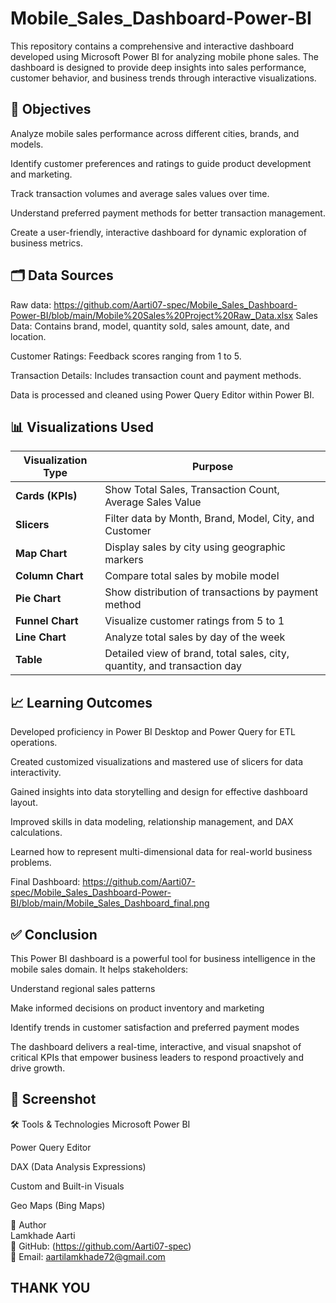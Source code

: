 # Mobile_Sales_Dashboard-Power-BI

This repository contains a comprehensive and interactive dashboard developed using Microsoft Power BI for analyzing mobile phone sales. The dashboard is designed to provide deep insights into sales performance, customer behavior, and business trends through interactive visualizations.

## 🎯 Objectives
Analyze mobile sales performance across different cities, brands, and models.

Identify customer preferences and ratings to guide product development and marketing.

Track transaction volumes and average sales values over time.

Understand preferred payment methods for better transaction management.

Create a user-friendly, interactive dashboard for dynamic exploration of business metrics.

## 🗂️ Data Sources
Raw data:  https://github.com/Aarti07-spec/Mobile_Sales_Dashboard-Power-BI/blob/main/Mobile%20Sales%20Project%20Raw_Data.xlsx
Sales Data: Contains brand, model, quantity sold, sales amount, date, and location.

Customer Ratings: Feedback scores ranging from 1 to 5.

Transaction Details: Includes transaction count and payment methods.

Data is processed and cleaned using Power Query Editor within Power BI.

## 📊 Visualizations Used


| Visualization Type | Purpose                                                                  |
| ------------------ | ------------------------------------------------------------------------ |
| **Cards (KPIs)**   | Show Total Sales, Transaction Count, Average Sales Value                 |
| **Slicers**        | Filter data by Month, Brand, Model, City, and Customer                   |
| **Map Chart**      | Display sales by city using geographic markers                           |
| **Column Chart**   | Compare total sales by mobile model                                      |
| **Pie Chart**      | Show distribution of transactions by payment method                      |
| **Funnel Chart**   | Visualize customer ratings from 5 to 1                                   |
| **Line Chart**     | Analyze total sales by day of the week                                   |
| **Table**          | Detailed view of brand, total sales, city, quantity, and transaction day |

## 📈 Learning Outcomes
Developed proficiency in Power BI Desktop and Power Query for ETL operations.

Created customized visualizations and mastered use of slicers for data interactivity.

Gained insights into data storytelling and design for effective dashboard layout.

Improved skills in data modeling, relationship management, and DAX calculations.

Learned how to represent multi-dimensional data for real-world business problems.

Final Dashboard:
https://github.com/Aarti07-spec/Mobile_Sales_Dashboard-Power-BI/blob/main/Mobile_Sales_Dashboard_final.png
## ✅ Conclusion
This Power BI dashboard is a powerful tool for business intelligence in the mobile sales domain. It helps stakeholders:

Understand regional sales patterns

Make informed decisions on product inventory and marketing

Identify trends in customer satisfaction and preferred payment modes

The dashboard delivers a real-time, interactive, and visual snapshot of critical KPIs that empower business leaders to respond proactively and drive growth.

## 📸 Screenshot

🛠 Tools & Technologies
Microsoft Power BI

Power Query Editor

DAX (Data Analysis Expressions)

Custom and Built-in Visuals

Geo Maps (Bing Maps)

👤 Author <br>
Lamkhade Aarti<br>
🔗 GitHub: (https://github.com/Aarti07-spec)<br>
📧 Email: aartilamkhade72@gmail.com


## THANK YOU
